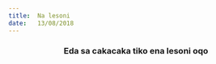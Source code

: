 ```yaml
---
title:  Na lesoni
date:   13/08/2018
---
```


### <center>Eda sa cakacaka tiko ena lesoni oqo</center>